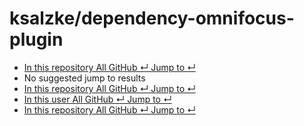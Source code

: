 # ksalzke/dependency-omnifocus-plugin

*  [ In this repository All GitHub ↵ Jump to ↵](ksalzke-dependency-omnifocus-plugin-8.md)
*  No suggested jump to results
*  [ In this repository All GitHub ↵ Jump to ↵](ksalzke-dependency-omnifocus-plugin-8.md)
*  [ In this user All GitHub ↵ Jump to ↵](ksalzke-dependency-omnifocus-plugin-8.md)
*  [ In this repository All GitHub ↵ Jump to ↵](ksalzke-dependency-omnifocus-plugin-8.md)

